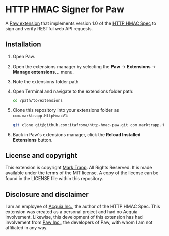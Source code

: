 # HTTP HMAC Signer for Paw

A [Paw extension][1] that implements version 1.0 of the [HTTP HMAC Spec][2] to sign and verify RESTful web API requests.

## Installation

1. Open Paw.
2. Open the extensions manager by selecting the **Paw** → **Extensions** → **Manage extensions…** menu.
3. Note the extensions folder path.
4. Open Terminal and navigate to the extensions folder path:

    ```sh
    cd /path/to/extensions
    ```

5. Clone this repository into your extensions folder as `com.marktrapp.HttpHmacV1`:

    ```sh
    git clone git@github.com:itafroma/http-hmac-paw.git com.marktrapp.HttpHmacV1
    ```

6. Back in Paw's extensions manager, click the **Reload Installed Extensions** button.

## License and copyright

This extension is copyright [Mark Trapp][3]. All Rights Reserved. It is made available under the terms of the MIT license. A copy of the license can be found in the LICENSE file within this repository.

## Disclosure and disclaimer

I am an employee of [Acquia Inc.][4], the author of the HTTP HMAC Spec. This extension was created as a personal project and had no Acquia involvement. Likewise, this development of this extension has had involvement from [Paw Inc.][5], the developers of Paw, with whom I am not affiliated in any way.

[1]: http://luckymarmot.com/paw/extensions/
[2]: https://github.com/acquia/http-hmac-spec/tree/1.0
[3]: https://marktrapp.com
[4]: https://www.acquia.com
[5]: https://luckymarmot.com/paw
